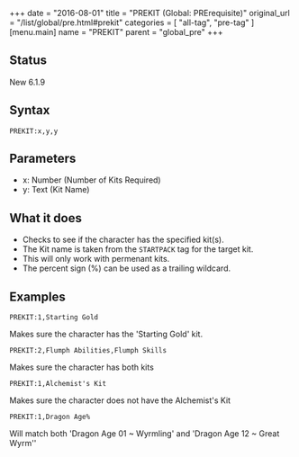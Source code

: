 +++
date = "2016-08-01"
title = "PREKIT (Global: PRErequisite)"
original_url = "/list/global/pre.html#prekit"
categories = [ "all-tag", "pre-tag" ]
[menu.main]
    name = "PREKIT"
    parent = "global_pre"
+++

## Status

New 6.1.9

## Syntax

`PREKIT:x,y,y`

## Parameters

-   x: Number (Number of Kits Required)
-   y: Text (Kit Name)



What it does
------------

-   Checks to see if the character has the specified kit(s).
-   The Kit name is taken from the `STARTPACK` tag for the target kit.
-   This will only work with permenant kits.
-   The percent sign (%) can be used as a trailing wildcard.

Examples
--------

`PREKIT:1,Starting Gold`

Makes sure the character has the 'Starting Gold' kit.

`PREKIT:2,Flumph Abilities,Flumph Skills`

Makes sure the character has both kits

`PREKIT:1,Alchemist's Kit`

Makes sure the character does not have the Alchemist's Kit

`PREKIT:1,Dragon Age%`

Will match both 'Dragon Age 01 \~ Wyrmling' and 'Dragon Age 12 \~ Great
Wyrm''

